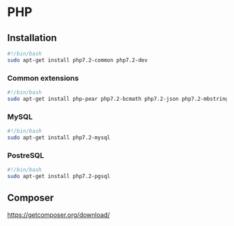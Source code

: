 # PHP

## Installation

```bash
#!/bin/bash
sudo apt-get install php7.2-common php7.2-dev
```

### Common extensions

```bash
#!/bin/bash
sudo apt-get install php-pear php7.2-bcmath php7.2-json php7.2-mbstring php7.2-mcrypt php7.2-curl php7.2-zip php7.2-xml php7.2-xmlrpc php7.2-xsl php7.2-intl php7.2-gd php7.2-imagick php7.2-ldap
```

### MySQL

```bash
#!/bin/bash
sudo apt-get install php7.2-mysql
```

### PostreSQL

```bash
#!/bin/bash
sudo apt-get install php7.2-pgsql
```

## Composer

https://getcomposer.org/download/